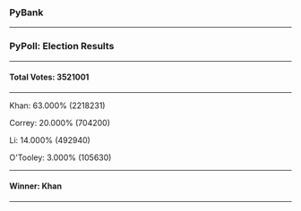 ### PyBank
---------------------------






### PyPoll: Election Results
----------------------------
#### Total Votes: 3521001
----------------------------

Khan: 63.000% (2218231)

Correy: 20.000% (704200)

Li: 14.000% (492940)

O'Tooley: 3.000% (105630)

----------------------------
#### Winner: Khan
----------------------------

